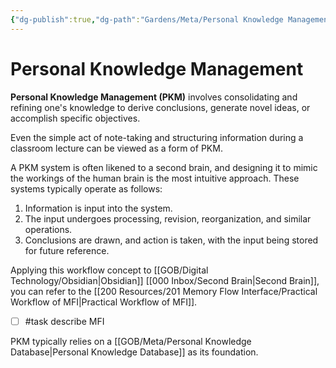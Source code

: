 ```yaml
---
{"dg-publish":true,"dg-path":"Gardens/Meta/Personal Knowledge Management.md","permalink":"/gardens/meta/personal-knowledge-management/","tags":["definition","fundamental"]}
---
```


# Personal Knowledge Management
**Personal Knowledge Management (PKM)** involves consolidating and refining one's knowledge to derive conclusions, generate novel ideas, or accomplish specific objectives.

Even the simple act of note-taking and structuring information during a classroom lecture can be viewed as a form of PKM.

A PKM system is often likened to a second brain, and designing it to mimic the workings of the human brain is the most intuitive approach. These systems typically operate as follows:

1. Information is input into the system.
2. The input undergoes processing, revision, reorganization, and similar operations.
3. Conclusions are drawn, and action is taken, with the input being stored for future reference.

Applying this workflow concept to [[GOB/Digital Technology/Obsidian\|Obsidian]] [[000 Inbox/Second Brain\|Second Brain]], you can refer to the [[200 Resources/201 Memory Flow Interface/Practical Workflow of MFI\|Practical Workflow of MFI]]. 
- [ ] #task describe MFI

PKM typically relies on a [[GOB/Meta/Personal Knowledge Database\|Personal Knowledge Database]] as its foundation.